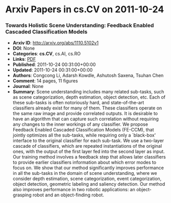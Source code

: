 # Arxiv Papers in cs.CV on 2011-10-24
### Towards Holistic Scene Understanding: Feedback Enabled Cascaded Classification Models
- **Arxiv ID**: http://arxiv.org/abs/1110.5102v1
- **DOI**: None
- **Categories**: **cs.CV**, cs.AI, cs.RO
- **Links**: [PDF](http://arxiv.org/pdf/1110.5102v1)
- **Published**: 2011-10-24 00:31:00+00:00
- **Updated**: 2011-10-24 00:31:00+00:00
- **Authors**: Congcong Li, Adarsh Kowdle, Ashutosh Saxena, Tsuhan Chen
- **Comment**: 14 pages, 11 figures
- **Journal**: None
- **Summary**: Scene understanding includes many related sub-tasks, such as scene categorization, depth estimation, object detection, etc. Each of these sub-tasks is often notoriously hard, and state-of-the-art classifiers already exist for many of them. These classifiers operate on the same raw image and provide correlated outputs. It is desirable to have an algorithm that can capture such correlation without requiring any changes to the inner workings of any classifier.   We propose Feedback Enabled Cascaded Classification Models (FE-CCM), that jointly optimizes all the sub-tasks, while requiring only a `black-box' interface to the original classifier for each sub-task. We use a two-layer cascade of classifiers, which are repeated instantiations of the original ones, with the output of the first layer fed into the second layer as input. Our training method involves a feedback step that allows later classifiers to provide earlier classifiers information about which error modes to focus on. We show that our method significantly improves performance in all the sub-tasks in the domain of scene understanding, where we consider depth estimation, scene categorization, event categorization, object detection, geometric labeling and saliency detection. Our method also improves performance in two robotic applications: an object-grasping robot and an object-finding robot.



